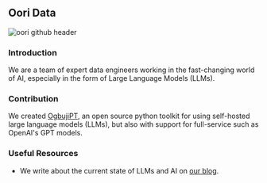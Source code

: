 ## Oori Data

<!--

**Here are some ideas to get you started:**

🙋‍♀️ A short introduction - what is your organization all about?
🌈 Contribution guidelines - how can the community get involved?
👩‍💻 Useful resources - where can the community find your docs? Is there anything else the community should know?
🍿 Fun facts - what does your team eat for breakfast?
🧙 Remember, you can do mighty things with the power of [Markdown](https://docs.github.com/github/writing-on-github/getting-started-with-writing-and-formatting-on-github/basic-writing-and-formatting-syntax)
-->
![oori github header](https://github.com/OoriData/.github/assets/43561307/7d276725-7da4-42ac-b38e-2345ad1a54b1)

### Introduction
We are a team of expert data engineers working in the fast-changing world of AI, especially in the form of Large Language Models (LLMs). 

### Contribution
We created [OgbujiPT](https://github.com/OoriData/OgbujiPT), an open source python toolkit for using self-hosted large language models (LLMs), 
but also with support for full-service such as OpenAI's GPT models. 

### Useful Resources
- We write about the current state of LLMs and AI on [our blog](oori.dev/blog).
